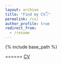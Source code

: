```yaml
---
layout: archive
title: "Find my CV👇"
permalink: /cv/
author_profile: true
redirect_from:
  - /resume
---
```


{% include base_path %}


======
[CV](../assets/CV.pdf)
